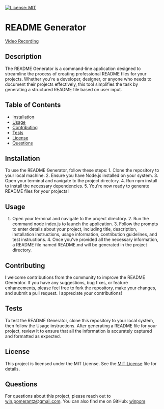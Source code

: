 
[![License: MIT](https://img.shields.io/badge/License-MIT-yellow.svg)](https://opensource.org/licenses/MIT)

# README Generator
[Video Recording](https://drive.google.com/file/d/1oe9qJ8r05ehggHYqwclWBRW71ScFxucm/view?usp=drive_link.)
    
## Description
The README Generator is a command-line application designed to streamline the process of creating professional README files for your projects. Whether you're a developer, designer, or anyone who needs to document their projects effectively, this tool simplifies the task by generating a structured README file based on user input.

## Table of Contents
- [Installation](#installation)
- [Usage](#usage)
- [Contributing](#contributing)
- [Tests](#tests)
- [License](#license)
- [Questions](#questions)
    
## Installation
To use the README Generator, follow these steps: 1. Clone the repository to your local machine.  2. Ensure you have Node.js installed on your system.  3. Open your terminal and navigate to the project directory.  4. Run npm install to install the necessary dependencies.  5. You're now ready to generate README files for your projects!
    
## Usage
1. Open your terminal and navigate to the project directory.  2. Run the command node index.js to launch the application.  3. Follow the prompts to enter details about your project, including title, description, installation instructions, usage information, contribution guidelines, and test instructions.  4. Once you've provided all the necessary information, a README file named README.md will be generated in the project directory.

## Contributing
I welcome contributions from the community to improve the README Generator. If you have any suggestions, bug fixes, or feature enhancements, please feel free to fork the repository, make your changes, and submit a pull request. I appreciate your contributions!
    
## Tests
To test the README Generator, clone this repository to your local system, then follow the Usage instructions. After generating a README file for your project, review it to ensure that all the information is accurately captured and formatted as expected.
    
## License
This project is licensed under the MIT License. See the [MIT License]((https://opensource.org/licenses/MIT)) file for details.
   
## Questions
For questions about this project, please reach out to win.pomerantz@gmail.com. You can also find me on GitHub: [winpom](https://github.com/winpom)
